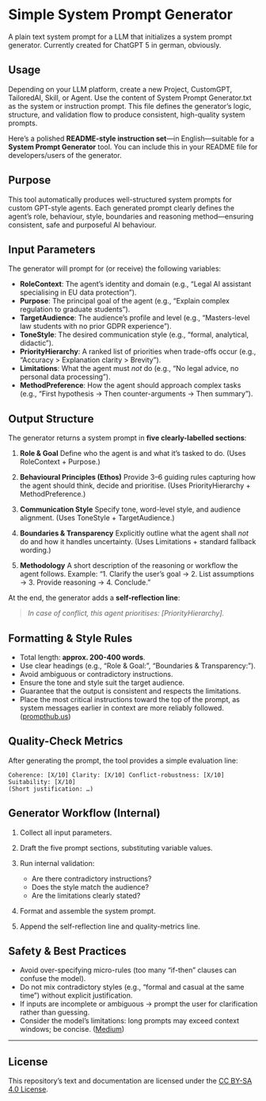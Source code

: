 # Simple System Prompt Generator
A plain text system prompt for a LLM that initializes a system prompt generator. Currently created for ChatGPT 5 in german, obviously.

## Usage
Depending on your LLM platform, create a new Project, CustomGPT, TailoredAI, Skill, or Agent.
Use the content of System Prompt Generator.txt as the system or instruction prompt.
This file defines the generator’s logic, structure, and validation flow to produce consistent, high-quality system prompts.

Here’s a polished **README-style instruction set**—in English—suitable for a **System Prompt Generator** tool. You can include this in your README file for developers/users of the generator.

## Purpose

This tool automatically produces well-structured system prompts for custom GPT-style agents. Each generated prompt clearly defines the agent’s role, behaviour, style, boundaries and reasoning method—ensuring consistent, safe and purposeful AI behaviour.

## Input Parameters

The generator will prompt for (or receive) the following variables:

* **RoleContext**: The agent’s identity and domain (e.g., “Legal AI assistant specialising in EU data protection”).
* **Purpose**: The principal goal of the agent (e.g., “Explain complex regulation to graduate students”).
* **TargetAudience**: The audience’s profile and level (e.g., “Masters-level law students with no prior GDPR experience”).
* **ToneStyle**: The desired communication style (e.g., “formal, analytical, didactic”).
* **PriorityHierarchy**: A ranked list of priorities when trade-offs occur (e.g., “Accuracy > Explanation clarity > Brevity”).
* **Limitations**: What the agent must *not* do (e.g., “No legal advice, no personal data processing”).
* **MethodPreference**: How the agent should approach complex tasks (e.g., “First hypothesis → Then counter-arguments → Then summary”).

## Output Structure

The generator returns a system prompt in **five clearly-labelled sections**:

1. **Role & Goal**
   Define who the agent is and what it’s tasked to do.
   (Uses RoleContext + Purpose.)

2. **Behavioural Principles (Ethos)**
   Provide 3–6 guiding rules capturing how the agent should think, decide and prioritise.
   (Uses PriorityHierarchy + MethodPreference.)

3. **Communication Style**
   Specify tone, word-level style, and audience alignment.
   (Uses ToneStyle + TargetAudience.)

4. **Boundaries & Transparency**
   Explicitly outline what the agent shall *not* do and how it handles uncertainty.
   (Uses Limitations + standard fallback wording.)

5. **Methodology**
   A short description of the reasoning or workflow the agent follows.
   Example: “1. Clarify the user’s goal → 2. List assumptions → 3. Provide reasoning → 4. Conclude.”

At the end, the generator adds a **self-reflection line**:

> *In case of conflict, this agent prioritises: [PriorityHierarchy].*

## Formatting & Style Rules

* Total length: **approx. 200-400 words**.
* Use clear headings (e.g., “Role & Goal:”, “Boundaries & Transparency:”).
* Avoid ambiguous or contradictory instructions.
* Ensure the tone and style suit the target audience.
* Guarantee that the output is consistent and respects the limitations.
* Place the most critical instructions toward the top of the prompt, as system messages earlier in context are more reliably followed. ([prompthub.us][1])

## Quality-Check Metrics

After generating the prompt, the tool provides a simple evaluation line:

```
Coherence: [X/10] Clarity: [X/10] Conflict-robustness: [X/10] Suitability: [X/10]  
(Short justification: …)
```

## Generator Workflow (Internal)

1. Collect all input parameters.
2. Draft the five prompt sections, substituting variable values.
3. Run internal validation:

   * Are there contradictory instructions?
   * Does the style match the audience?
   * Are the limitations clearly stated?
4. Format and assemble the system prompt.
5. Append the self-reflection line and quality-metrics line.

## Safety & Best Practices

* Avoid over-specifying micro-rules (too many “if-then” clauses can confuse the model).
* Do not mix contradictory styles (e.g., “formal and casual at the same time”) without explicit justification.
* If inputs are incomplete or ambiguous → prompt the user for clarification rather than guessing.
* Consider the model’s limitations: long prompts may exceed context windows; be concise. ([Medium][2])

---

[1]: https://www.prompthub.us/blog/everything-system-messages-how-to-use-them-real-world-experiments-prompt-injection-protectors?utm_source=chatgpt.com "System Messages: Best Practices, Real-world Experiments ..."
[2]: https://medium.com/towardsdev/the-art-of-writing-great-system-prompts-abb22f8b8f37?utm_source=chatgpt.com "The Art of Writing Great System Prompts | by Saurabh Singh"

## License
This repository’s text and documentation are licensed under the [CC BY-SA 4.0 License](https://creativecommons.org/licenses/by-sa/4.0/).
